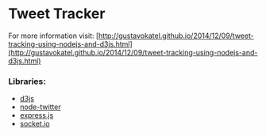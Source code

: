 # Tweet Tracker

For more information visit: [http://gustavokatel.github.io/2014/12/09/tweet-tracking-using-nodejs-and-d3js.html](http://gustavokatel.github.io/2014/12/09/tweet-tracking-using-nodejs-and-d3js.html)

### Libraries:
 - [d3js](http://d3js.org/)
 - [node-twitter](https://github.com/desmondmorris/node-twitter)
 - [express.js](http://expressjs.com/)
 - [socket.io](http://socket.io/)
